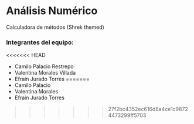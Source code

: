 # Análisis Numérico
Calculadora de métodos (Shrek themed)


### Integrantes del equipo: 

<<<<<<< HEAD
- Camilo Palacio Restrepo
- Valentina Morales Villada
- Efrain Jurado Torres
=======
- Camilo Palacio
- Valentina Morales 
- Efrain Jurado Torres
>>>>>>> 27f2bc4352ec616d8a4ce1c98724473299ff5703
